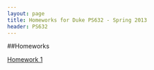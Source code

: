 ```yaml
---
layout: page
title: Homeworks for Duke PS632 - Spring 2013
header: PS632
---
```


##Homeworks

[Homework 1](./assets/HW1.pdf)

<!---

[Homework 2](./assets/HW2.pdf)

[Homework 3](./assets/HW3.pdf)

[Homework 4](./assets/HW4.pdf)

[Homework 5](./assets/HW5.pdf)

[Homework 6](./assets/HW6.pdf)

[Homework 7](./assets/HW7.pdf)

Homework 8

Homework 9

Homework 10

-->